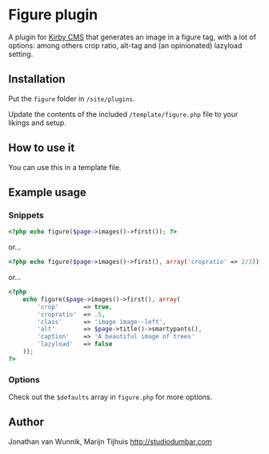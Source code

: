 # Figure plugin

A plugin for [Kirby CMS](http://getkirby.com) that generates an image in a figure tag, with a lot of options: among others crop ratio, alt-tag and (an opinionated) lazyload setting.

## Installation

Put the `figure` folder in `/site/plugins`.

Update the contents of the included `/template/figure.php` file to your likings and setup.

## How to use it

You can use this in a template file.

## Example usage

### Snippets

```php
<?php echo figure($page->images()->first()); ?>
```

or…

```php
<?php echo figure($page->images()->first(), array('cropratio' => 2/3)); ?>
```

or…

```php
<?php
	echo figure($page->images()->first(), array(
		'crop'       => true,
		'cropratio'  => .5,
		'class'      => 'image image--left',
		'alt'        => $page->title()->smartypants(),
		'caption'    => 'A beautiful image of trees'
		'lazyload'   => false
	));
?>
```

### Options

Check out the `$defaults` array in `figure.php` for more options.

## Author

Jonathan van Wunnik, Marijn Tijhuis
<http://studiodumbar.com>
